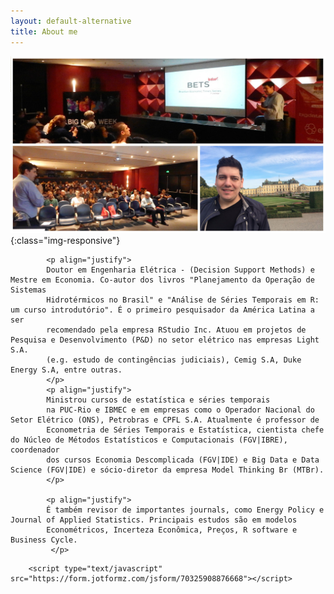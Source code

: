 ```yaml
---
layout: default-alternative
title: About me
---
```



![Pedro Costa Ferreira](/images/colagem-pedro.jpg){:class="img-responsive"}


<div class = "row">
<div class="bs-callout bs-callout-default">
            
            
            <p align="justify"> 
            Doutor em Engenharia Elétrica - (Decision Support Methods) e Mestre em Economia. Co-autor dos livros "Planejamento da Operação de Sistemas 
            Hidrotérmicos no Brasil" e "Análise de Séries Temporais em R: um curso introdutório". É o primeiro pesquisador da América Latina a ser 
            recomendado pela empresa RStudio Inc. Atuou em projetos de Pesquisa e Desenvolvimento (P&D) no setor elétrico nas empresas Light S.A. 
            (e.g. estudo de contingências judiciais), Cemig S.A, Duke Energy S.A, entre outras. 
            </p>
            <p align="justify"> 
            Ministrou cursos de estatística e séries temporais 
            na PUC-Rio e IBMEC e em empresas como o Operador Nacional do Setor Elétrico (ONS), Petrobras e CPFL S.A. Atualmente é professor de
            Econometria de Séries Temporais e Estatística, cientista chefe do Núcleo de Métodos Estatísticos e Computacionais (FGV|IBRE), coordenador 
            dos cursos Economia Descomplicada (FGV|IDE) e Big Data e Data Science (FGV|IDE) e sócio-diretor da empresa Model Thinking Br (MTBr). 
            </p>
            
            <p align="justify"> 
            É também revisor de importantes journals, como Energy Policy e Journal of Applied Statistics. Principais estudos são em modelos 
            Econométricos, Incerteza Econômica, Preços, R software e Business Cycle.
             </p>
             
            
            
</div> 
 
        <script type="text/javascript" src="https://form.jotformz.com/jsform/70325908876668"></script>
 
</div>